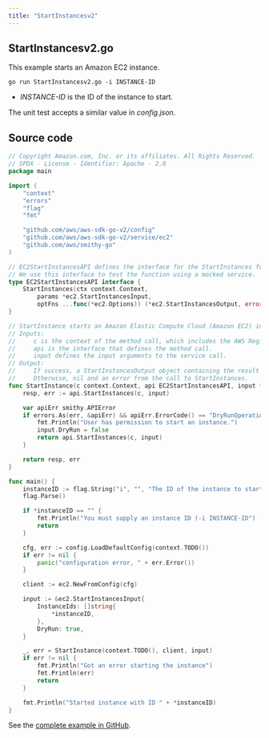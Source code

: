 ```yaml
---
title: "StartInstancesv2"
---
```

## StartInstancesv2.go

This example starts an Amazon EC2 instance.

`go run StartInstancesv2.go -i INSTANCE-ID`

- _INSTANCE-ID_ is the ID of the instance to start.

The unit test accepts a similar value in _config.json_.

## Source code

```go
// Copyright Amazon.com, Inc. or its affiliates. All Rights Reserved.
// SPDX - License - Identifier: Apache - 2.0
package main

import (
	"context"
	"errors"
	"flag"
	"fmt"

	"github.com/aws/aws-sdk-go-v2/config"
	"github.com/aws/aws-sdk-go-v2/service/ec2"
	"github.com/aws/smithy-go"
)

// EC2StartInstancesAPI defines the interface for the StartInstances function.
// We use this interface to test the function using a mocked service.
type EC2StartInstancesAPI interface {
	StartInstances(ctx context.Context,
		params *ec2.StartInstancesInput,
		optFns ...func(*ec2.Options)) (*ec2.StartInstancesOutput, error)
}

// StartInstance starts an Amazon Elastic Compute Cloud (Amazon EC2) instance.
// Inputs:
//     c is the context of the method call, which includes the AWS Region.
//     api is the interface that defines the method call.
//     input defines the input arguments to the service call.
// Output:
//     If success, a StartInstancesOutput object containing the result of the service call and nil.
//     Otherwise, nil and an error from the call to StartInstances.
func StartInstance(c context.Context, api EC2StartInstancesAPI, input *ec2.StartInstancesInput) (*ec2.StartInstancesOutput, error) {
	resp, err := api.StartInstances(c, input)

    var apiErr smithy.APIError
    if errors.As(err, &apiErr) && apiErr.ErrorCode() == "DryRunOperation" {
        fmt.Println("User has permission to start an instance.")
        input.DryRun = false
        return api.StartInstances(c, input)
    }

	return resp, err
}

func main() {
	instanceID := flag.String("i", "", "The ID of the instance to start")
	flag.Parse()

	if *instanceID == "" {
		fmt.Println("You must supply an instance ID (-i INSTANCE-ID")
		return
	}

	cfg, err := config.LoadDefaultConfig(context.TODO())
	if err != nil {
		panic("configuration error, " + err.Error())
	}

	client := ec2.NewFromConfig(cfg)

	input := &ec2.StartInstancesInput{
		InstanceIds: []string{
			*instanceID,
		},
		DryRun: true,
	}

	_, err = StartInstance(context.TODO(), client, input)
	if err != nil {
		fmt.Println("Got an error starting the instance")
		fmt.Println(err)
		return
	}

	fmt.Println("Started instance with ID " + *instanceID)
}

```

See the [complete example in GitHub](https://github.com/awsdocs/aws-doc-sdk-examples/blob/master/gov2/ec2/StartInstances/StartInstancesv2.go).